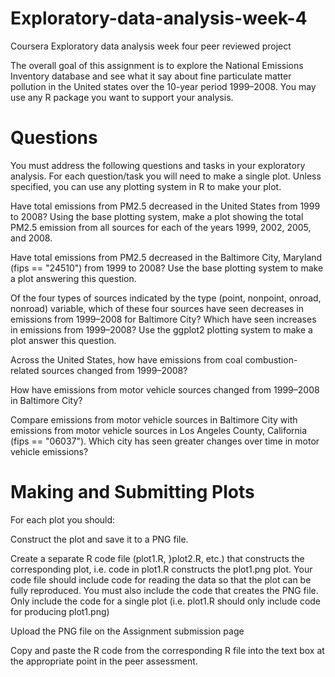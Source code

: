 # Exploratory-data-analysis-week-4
Coursera Exploratory data analysis week four peer reviewed project

The overall goal of this assignment is to explore the National Emissions Inventory database and see what it say about fine particulate matter pollution in the United states over the 10-year period 1999–2008. You may use any R package you want to support your analysis.

# Questions
You must address the following questions and tasks in your exploratory analysis. For each question/task you will need to make a single plot. Unless specified, you can use any plotting system in R to make your plot.

Have total emissions from PM2.5 decreased in the United States from 1999 to 2008? Using the base plotting system, make a plot showing the total PM2.5 emission from all sources for each of the years 1999, 2002, 2005, and 2008.

Have total emissions from PM2.5 decreased in the Baltimore City, Maryland (fips == "24510") from 1999 to 2008? Use the base plotting system to make a plot answering this question.

Of the four types of sources indicated by the type (point, nonpoint, onroad, nonroad) variable, which of these four sources have seen decreases in emissions from 1999–2008 for Baltimore City? Which have seen increases in emissions from 1999–2008? Use the ggplot2 plotting system to make a plot answer this question.

Across the United States, how have emissions from coal combustion-related sources changed from 1999–2008?

How have emissions from motor vehicle sources changed from 1999–2008 in Baltimore City?

Compare emissions from motor vehicle sources in Baltimore City with emissions from motor vehicle sources in Los Angeles County, California (fips == "06037"). Which city has seen greater changes over time in motor vehicle emissions?

# Making and Submitting Plots
For each plot you should:

Construct the plot and save it to a PNG file.

Create a separate R code file (plot1.R, }plot2.R, etc.) that constructs the corresponding plot, i.e. code in plot1.R constructs the plot1.png plot. Your code file should include code for reading the data so that the plot can be fully reproduced. You must also include the code that creates the PNG file. Only include the code for a single plot (i.e. plot1.R should only include code for producing plot1.png)

Upload the PNG file on the Assignment submission page

Copy and paste the R code from the corresponding R file into the text box at the appropriate point in the peer assessment.
